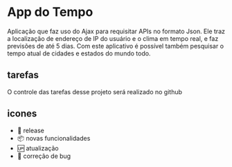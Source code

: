 # App do Tempo

Aplicação que faz uso do Ajax para requisitar APIs no formato Json. Ele traz a localização de endereço de IP do usuário e o clima em tempo real, e faz previsões de até 5 dias. Com este aplicativo é possível também pesquisar o tempo atual de cidades e estados do mundo todo.    
## tarefas

O controle das tarefas desse projeto será realizado no github

## icones

- :checkered_flag: release
- :package: novas funcionalidades
- :up: atualização
- :snail: correção de bug
